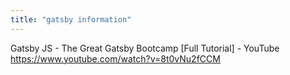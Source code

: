 ```yaml
---
title: "gatsby information"
---
```


Gatsby JS - The Great Gatsby Bootcamp [Full Tutorial] - YouTube
https://www.youtube.com/watch?v=8t0vNu2fCCM

